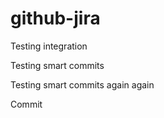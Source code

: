 # github-jira
Testing integration

Testing smart commits

Testing smart commits again again

Commit
